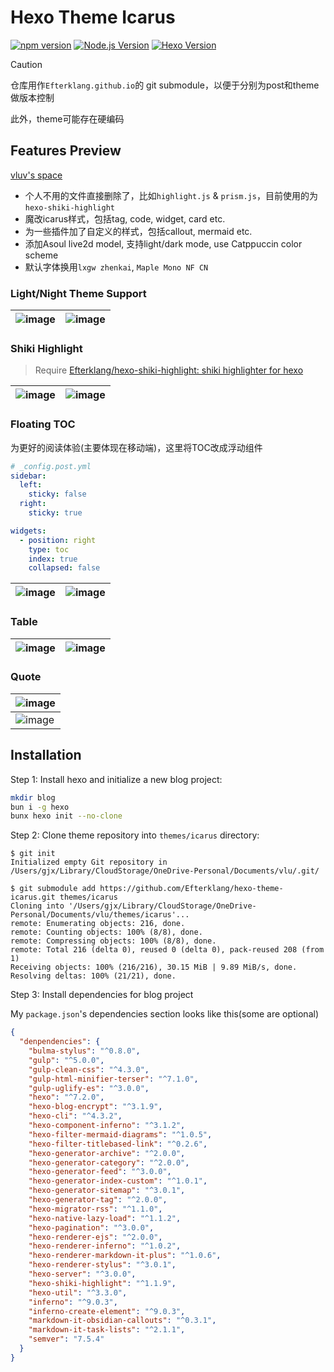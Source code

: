 # Hexo Theme Icarus

[![npm version](https://img.shields.io/npm/v/hexo-theme-icarus.svg)](https://www.npmjs.com/package/hexo-theme-icarus)
[![Node.js Version](https://img.shields.io/badge/node-%3E%3D14-brightgreen.svg)](https://nodejs.org/)
[![Hexo Version](https://img.shields.io/badge/hexo-%3E%3D7.0-blue.svg)](https://hexo.io/)

> [!CAUTION]
>
> 仓库用作`Efterklang.github.io`的 git submodule，以便于分别为post和theme做版本控制
>
> 此外，theme可能存在硬编码

## Features Preview

[vluv's space](https://vluv.space/)

- 个人不用的文件直接删除了，比如`highlight.js` & `prism.js`，目前使用的为`hexo-shiki-highlight`
- 魔改icarus样式，包括tag, code, widget, card etc.
- 为一些插件加了自定义的样式，包括callout, mermaid etc.
- 添加Asoul live2d model, 支持light/dark mode, use Catppuccin color scheme
- 默认字体换用`lxgw zhenkai`, `Maple Mono NF CN`

### Light/Night Theme Support

| ![image](https://github.com/user-attachments/assets/da9c8019-9a0d-4eb8-927a-3c970947c371) | ![image](https://github.com/user-attachments/assets/466eab7e-208c-4bc6-9003-799809bfd6f8) |
| ---   | ---  |

### Shiki Highlight

> Require [Efterklang/hexo-shiki-highlight: shiki highlighter for hexo](https://github.com/Efterklang/hexo-shiki-highlight)

| ![image](https://github.com/user-attachments/assets/bc88dd30-e9f6-41d7-885c-b1c2a47cb45d) | ![image](https://github.com/user-attachments/assets/48a35dce-1304-4059-8ef1-6a929056e837) |
| ---   | ---  |

### Floating TOC

为更好的阅读体验(主要体现在移动端)，这里将TOC改成浮动组件

```yaml
# _config.post.yml
sidebar:
  left:
    sticky: false
  right:
    sticky: true

widgets:
  - position: right
    type: toc
    index: true
    collapsed: false
```

| ![image](https://github.com/user-attachments/assets/81145544-ed01-4886-a340-9fd4533fbeca) | ![image](https://github.com/user-attachments/assets/02d3e616-5b5b-4b32-b5d4-dbf5e23f0a3a) |
| ---   | ---  |

### Table

| ![image](https://github.com/user-attachments/assets/f06ea615-a4eb-4e5f-b1ed-65823120b08e) | ![image](https://github.com/user-attachments/assets/d9a1ac05-aed7-4b0e-880e-0d5455b54e16) |
| -- | -- |

### Quote

| ![image](https://github.com/user-attachments/assets/648d7463-70a9-47c7-b364-56c8a26cca37) |
| -- |
| ![image](https://github.com/user-attachments/assets/bd1ac620-79b0-43da-aee9-a724cf40190e) |

## Installation

Step 1: Install hexo and initialize a new blog project:

```bash
mkdir blog
bun i -g hexo
bunx hexo init --no-clone
```

Step 2: Clone theme repository into `themes/icarus` directory:

```shell
$ git init
Initialized empty Git repository in /Users/gjx/Library/CloudStorage/OneDrive-Personal/Documents/vlu/.git/

$ git submodule add https://github.com/Efterklang/hexo-theme-icarus.git themes/icarus
Cloning into '/Users/gjx/Library/CloudStorage/OneDrive-Personal/Documents/vlu/themes/icarus'...
remote: Enumerating objects: 216, done.
remote: Counting objects: 100% (8/8), done.
remote: Compressing objects: 100% (8/8), done.
remote: Total 216 (delta 0), reused 0 (delta 0), pack-reused 208 (from 1)
Receiving objects: 100% (216/216), 30.15 MiB | 9.89 MiB/s, done.
Resolving deltas: 100% (21/21), done.
```

Step 3: Install dependencies for blog project

My `package.json`'s  dependencies section looks like this(some are optional)

```json
{
  "denpendencies": {
    "bulma-stylus": "^0.8.0",
    "gulp": "^5.0.0",
    "gulp-clean-css": "^4.3.0",
    "gulp-html-minifier-terser": "^7.1.0",
    "gulp-uglify-es": "^3.0.0",
    "hexo": "^7.2.0",
    "hexo-blog-encrypt": "^3.1.9",
    "hexo-cli": "^4.3.2",
    "hexo-component-inferno": "^3.1.2",
    "hexo-filter-mermaid-diagrams": "^1.0.5",
    "hexo-filter-titlebased-link": "^0.2.6",
    "hexo-generator-archive": "^2.0.0",
    "hexo-generator-category": "^2.0.0",
    "hexo-generator-feed": "^3.0.0",
    "hexo-generator-index-custom": "^1.0.1",
    "hexo-generator-sitemap": "^3.0.1",
    "hexo-generator-tag": "^2.0.0",
    "hexo-migrator-rss": "^1.1.0",
    "hexo-native-lazy-load": "^1.1.2",
    "hexo-pagination": "^3.0.0",
    "hexo-renderer-ejs": "^2.0.0",
    "hexo-renderer-inferno": "^1.0.2",
    "hexo-renderer-markdown-it-plus": "^1.0.6",
    "hexo-renderer-stylus": "^3.0.1",
    "hexo-server": "^3.0.0",
    "hexo-shiki-highlight": "^1.1.9",
    "hexo-util": "^3.3.0",
    "inferno": "^9.0.3",
    "inferno-create-element": "^9.0.3",
    "markdown-it-obsidian-callouts": "^0.3.1",
    "markdown-it-task-lists": "^2.1.1",
    "semver": "7.5.4"
  }
}
```
